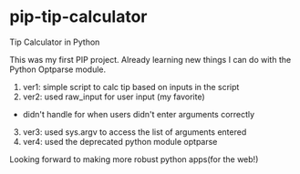 pip-tip-calculator
==================

Tip Calculator in Python

This was my first PIP project. Already learning new things I can do with the Python Optparse module. 

1. ver1: simple script to calc tip based on inputs in the script
2. ver2: used raw_input for user input (my favorite)
  - didn't handle for when users didn't enter arguments correctly
3. ver3: used sys.argv to access the list of arguments entered
4. ver4: used the deprecated python module optparse

Looking forward to making more robust python apps(for the web!)
